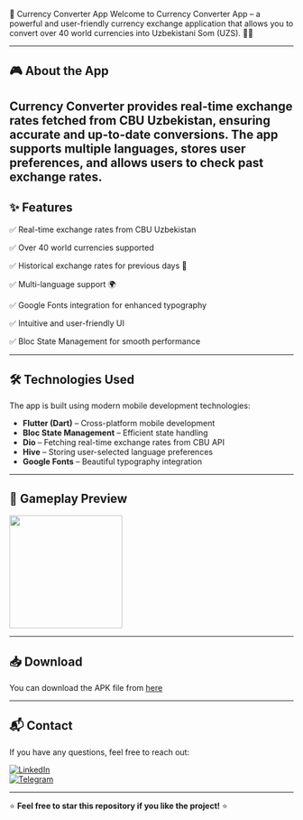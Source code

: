 📱 Currency Converter App
Welcome to Currency Converter App – a powerful and user-friendly currency exchange application that allows you to convert over 40 world currencies into Uzbekistani Som (UZS). 💱✨

---

## 🎮 About the App
Currency Converter provides real-time exchange rates fetched from CBU Uzbekistan, ensuring accurate and up-to-date conversions. The app supports multiple languages, stores user preferences, and allows users to check past exchange rates.
---

## ✨ Features
✅ Real-time exchange rates from CBU Uzbekistan

✅ Over 40 world currencies supported

✅ Historical exchange rates for previous days 📆

✅ Multi-language support 🌍

✅ Google Fonts integration for enhanced typography

✅ Intuitive and user-friendly UI

✅ Bloc State Management for smooth performance

---

## 🛠 Technologies Used
The app is built using modern mobile development technologies:
- **Flutter (Dart)** – Cross-platform mobile development
- **Bloc State Management** – Efficient state handling
- **Dio** – Fetching real-time exchange rates from CBU API
- **Hive** – Storing user-selected language preferences
- **Google Fonts** – Beautiful typography integration
---

## 🎥 Gameplay Preview
<img src="https://github.com/Khonsaid/Currency/blob/main/Currency%20CBU.gif" width="200">

---

## 📥 Download
You can download the APK file from [here](https://github.com/Khonsaid/Currency/raw/main/Currency%20CBU.apk)

---

## 📬 Contact
If you have any questions, feel free to reach out:

[![LinkedIn](https://img.shields.io/badge/LinkedIn-Profile-blue?style=for-the-badge&logo=linkedin)](https://www.linkedin.com/in/khonsaid)  
[![Telegram](https://img.shields.io/badge/Telegram-Message-blue?style=for-the-badge&logo=telegram)](https://t.me/xonsaid)

---

⭐ **Feel free to star this repository if you like the project!** ⭐
